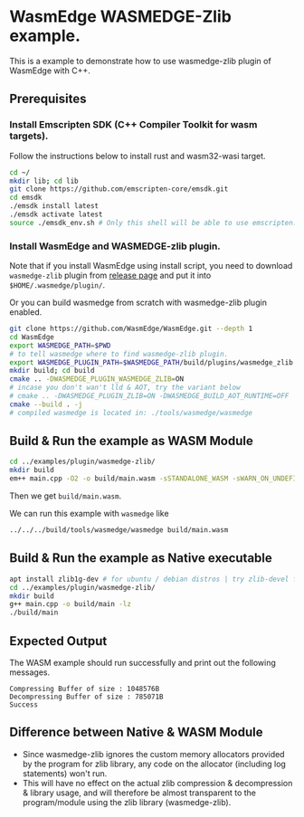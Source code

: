 # WasmEdge WASMEDGE-Zlib example.

This is a example to demonstrate how to use wasmedge-zlib plugin of WasmEdge with C++.

## Prerequisites

### Install Emscripten SDK (C++ Compiler Toolkit for wasm targets).

Follow the instructions below to install rust and wasm32-wasi target.

```bash
cd ~/
mkdir lib; cd lib
git clone https://github.com/emscripten-core/emsdk.git
cd emsdk
./emsdk install latest
./emsdk activate latest
source ./emsdk_env.sh # Only this shell will be able to use emscripten.
```

### Install WasmEdge and WASMEDGE-zlib plugin.

Note that if you install WasmEdge using install script, you need to download `wasmedge-zlib` plugin from [release page](https://github.com/WasmEdge/WasmEdge/releases/) and put it into `$HOME/.wasmedge/plugin/`.

Or you can build wasmedge from scratch with wasmedge-zlib plugin enabled.

```sh
git clone https://github.com/WasmEdge/WasmEdge.git --depth 1
cd WasmEdge
export WASMEDGE_PATH=$PWD
# to tell wasmedge where to find wasmedge-zlib plugin.
export WASMEDGE_PLUGIN_PATH=$WASMEDGE_PATH/build/plugins/wasmedge_zlib
mkdir build; cd build
cmake .. -DWASMEDGE_PLUGIN_WASMEDGE_ZLIB=ON
# incase you don't wan't lld & AOT, try the variant below
# cmake .. -DWASMEDGE_PLUGIN_ZLIB=ON -DWASMEDGE_BUILD_AOT_RUNTIME=OFF
cmake --build . -j
# compiled wasmedge is located in: ./tools/wasmedge/wasmedge
```

## Build & Run the example as WASM Module

```sh
cd ../examples/plugin/wasmedge-zlib/
mkdir build
em++ main.cpp -O2 -o build/main.wasm -sSTANDALONE_WASM -sWARN_ON_UNDEFINED_SYMBOLS=0
```

Then we get `build/main.wasm`.

We can run this example with `wasmedge` like

```sh
../../../build/tools/wasmedge/wasmedge build/main.wasm
```

## Build & Run the example as Native executable

```sh
apt install zlib1g-dev # for ubuntu / debian distros | try zlib-devel for fedora
cd ../examples/plugin/wasmedge-zlib/
mkdir build
g++ main.cpp -o build/main -lz
./build/main
```

## Expected Output

The WASM example should run successfully and print out the following messages.

```
Compressing Buffer of size : 1048576B
Decompressing Buffer of size : 785071B
Success
```

## Difference between Native & WASM Module

- Since wasmedge-zlib ignores the custom memory allocators provided by the program for zlib library, any code on the allocator (including log statements) won't run.
- This will have no effect on the actual zlib compression & decompression & library usage, and will therefore be almost transparent to the program/module using the zlib library (wasmedge-zlib).
